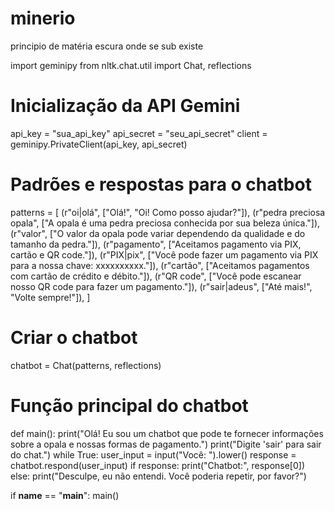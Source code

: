 # minerio
principio de matéria escura onde se sub existe

import geminipy
from nltk.chat.util import Chat, reflections

# Inicialização da API Gemini
api_key = "sua_api_key"
api_secret = "seu_api_secret"
client = geminipy.PrivateClient(api_key, api_secret)

# Padrões e respostas para o chatbot
patterns = [
    (r"oi|olá", ["Olá!", "Oi! Como posso ajudar?"]),
    (r"pedra preciosa opala", ["A opala é uma pedra preciosa conhecida por sua beleza única."]),
    (r"valor", ["O valor da opala pode variar dependendo da qualidade e do tamanho da pedra."]),
    (r"pagamento", ["Aceitamos pagamento via PIX, cartão e QR code."]),
    (r"PIX|pix", ["Você pode fazer um pagamento via PIX para a nossa chave: xxxxxxxxxx."]),
    (r"cartão", ["Aceitamos pagamentos com cartão de crédito e débito."]),
    (r"QR code", ["Você pode escanear nosso QR code para fazer um pagamento."]),
    (r"sair|adeus", ["Até mais!", "Volte sempre!"]),
]

# Criar o chatbot
chatbot = Chat(patterns, reflections)

# Função principal do chatbot
def main():
    print("Olá! Eu sou um chatbot que pode te fornecer informações sobre a opala e nossas formas de pagamento.")
    print("Digite 'sair' para sair do chat.")
    while True:
        user_input = input("Você: ").lower()
        response = chatbot.respond(user_input)
        if response:
            print("Chatbot:", response[0])
        else:
            print("Desculpe, eu não entendi. Você poderia repetir, por favor?")

if __name__ == "__main__":
    main()

